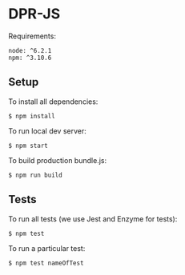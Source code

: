 # DPR-JS

Requirements: 

```
node: ^6.2.1 
npm: ^3.10.6
```

## Setup

To install all dependencies:

```
$ npm install
```

To run local dev server:

```
$ npm start
```

To build production bundle.js:

```
$ npm run build
```

## Tests

To run all tests (we use Jest and Enzyme for tests):

```
$ npm test
```

To run a particular test:

```
$ npm test nameOfTest
```

